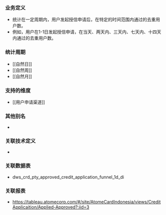 ### 业务定义

* 统计在一定周期内，用户发起授信申请后，在特定的时间范围内通过的去重用户数。
* 例如，用户在1-1日发起授信申请，在当天、两天内、三天内、七天内、十四天内通过的去重用户数。
### 统计周期

* [[自然日]]
* [[自然周]]
* [[自然月]]
### 支持的维度

* [[用户申请渠道]]
### 其他别名

* 
### 关联技术定义

* 
### 关联数据表

* dws_crd_pty_approved_credit_application_funnel_1d_di
### 关联报表
* https://tableau.atomecorp.com/#/site/AtomeCardIndonesia/views/CreditApplicaition/Applied-Approved?:iid=3